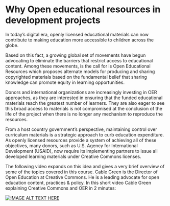 # Why Open educational resources in development projects

In today’s digital era, openly licensed educational materials can now contribute to making education more accessible to children across the globe.

Based on this fact, a growing global set of movements have begun advocating to eliminate the barriers that restrict access to educational content. Among these movements, is the call for is Open Educational Resources which proposes alternate models for producing and sharing copyrighted materials based on the fundamental belief that sharing knowledge can promote equity in learning opportunities.

Donors and international organizations are increasingly investing in OER approaches, as they are interested in ensuring that the funded educational materials reach the greatest number of learners. They are also eager to see this broad access to materials is not compromised at the conclusion of the life of the project when there is no longer any mechanism to reproduce the resources.

From a host country government’s perspective, maintaining control over curriculum materials is a strategic approach to curb education expenditure. As openly licensed resources provide a system of achieving all of these objectives, many donors, such as U.S. Agency for International Development (USAID), now require its implementing partners to issue all developed learning materials under Creative Commons licenses.

The following video expands on this idea and gives a very brief overview of some of the topics covered in this course.
Cable Green is the Director of Open Education at Creative Commons. He is a leading advocate for open education content, practices & policy. In this short video Cable Green explaining Creative Commons and OER in 2 minutes:

[![IMAGE ALT TEXT HERE](http://img.youtube.com/vi/oLcVycFkmtM/0.jpg)](http://www.youtube.com/watch?v=oLcVycFkmtM)
